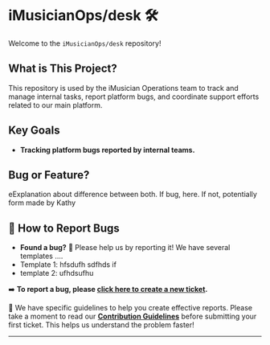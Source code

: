 # iMusicianOps/desk 🛠️

Welcome to the `iMusicianOps/desk` repository!

## What is This Project?

This repository is used by the iMusician Operations team to track and manage internal tasks, report platform bugs, and coordinate support efforts related to our main platform.

## Key Goals

* **Tracking platform bugs reported by internal teams.**

## Bug or Feature? 
eExplanation about difference between both. If bug, here. If not, potentially form made by Kathy

## 📄 How to Report Bugs

* **Found a bug?** 🐞 Please help us by reporting it!
We have several templates .... 
* Template 1: hfsdufh sdfhds if
*  template 2: ufhdsufhu 

➡️ **To report a bug, please [click here to create a new ticket](https://github.com/iMusicianOps/desk/issues/new/choose).**

📖 We have specific guidelines to help you create effective reports. Please take a moment to read our **[Contribution Guidelines](CONTRIBUTING.md)** before submitting your first ticket. This helps us understand the problem faster!

---

